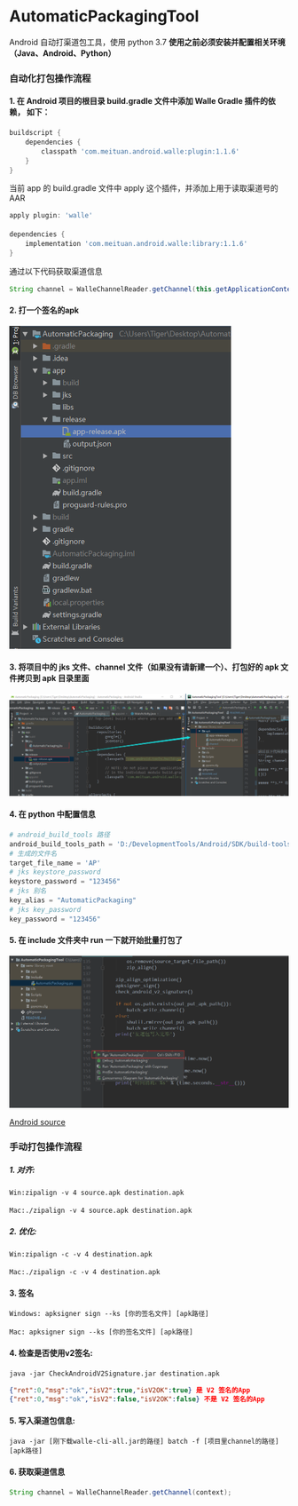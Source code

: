 # AutomaticPackagingTool
Android 自动打渠道包工具，使用 python 3.7 **使用之前必须安装并配置相关环境（Java、Android、Python）**

### 自动化打包操作流程
#### **1.** 在 Android 项目的根目录 build.gradle 文件中添加 Walle Gradle 插件的依赖， 如下：
```gradle
buildscript {
    dependencies {
        classpath 'com.meituan.android.walle:plugin:1.1.6'
    }
}
```

当前 app 的 build.gradle 文件中 apply 这个插件，并添加上用于读取渠道号的AAR
```gradle
apply plugin: 'walle'

dependencies {
    implementation 'com.meituan.android.walle:library:1.1.6'
}
```

通过以下代码获取渠道信息
```java
String channel = WalleChannelReader.getChannel(this.getApplicationContext());
```
#### **2.** 打一个签名的apk
<img src="https://github.com/ChinaVolvocars/AutomaticPackagingTool/blob/master/img/build_apk.png">

#### **3.** 将项目中的 jks 文件、channel 文件（如果没有请新建一个）、打包好的 apk 文件拷贝到 apk 目录里面
<img src="https://github.com/ChinaVolvocars/AutomaticPackagingTool/blob/master/img/copy_file.png">

#### **4.** 在 python 中配置信息
```python
# android_build_tools 路径
android_build_tools_path = 'D:/DevelopmentTools/Android/SDK/build-tools/28.0.0/'
# 生成的文件名
target_file_name = 'AP'
# jks keystore_password
keystore_password = "123456"
# jks 别名
key_alias = "AutomaticPackaging"
# jks key_password
key_password = "123456"
```

#### **5.** 在 include 文件夹中 run 一下就开始批量打包了
<img src="https://github.com/ChinaVolvocars/AutomaticPackagingTool/blob/master/img/run.png">

[Android source](https://github.com/ChinaVolvocars/AutomaticPackaging/)

### 手动打包操作流程


##### **1.** 对齐:
```
Win:zipalign -v 4 source.apk destination.apk

Mac:./zipalign -v 4 source.apk destination.apk
```

##### **2.** 优化:
```
Win:zipalign -c -v 4 destination.apk

Mac:./zipalign -c -v 4 destination.apk
```

#### **3.** 签名
```
Windows: apksigner sign --ks [你的签名文件] [apk路径]

Mac: apksigner sign --ks [你的签名文件] [apk路径]
```

#### **4.** 检查是否使用v2签名:
```
java -jar CheckAndroidV2Signature.jar destination.apk
```

```json
{"ret":0,"msg":"ok","isV2":true,"isV2OK":true} 是 V2 签名的App
{"ret":0,"msg":"ok","isV2":false,"isV2OK":false} 不是 V2 签名的App
```

#### **5.** 写入渠道包信息:
```
java -jar [刚下载walle-cli-all.jar的路径] batch -f [项目里channel的路径]  [apk路径]
```

#### **6.** 获取渠道信息

```java
String channel = WalleChannelReader.getChannel(context);
```



